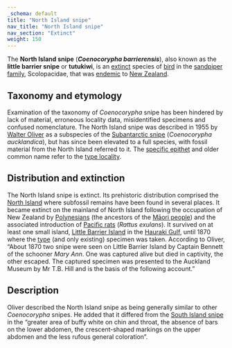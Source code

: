 ```yaml
---
_schema: default
title: "North Island snipe"
nav_title: "North Island snipe"
nav_section: "Extinct"
weight: 150
---
```

                                   



 

The **North Island snipe** (_**Coenocorypha barrierensis**_), also known as the **little barrier snipe** or **tutukiwi**, is an [extinct](https://en.wikipedia.org/wiki/Extinction) species of [bird](https://en.wikipedia.org/wiki/Bird) in the [sandpiper](https://en.wikipedia.org/wiki/Sandpiper) [family](https://en.wikipedia.org/wiki/Family_(biology)), Scolopacidae, that was [endemic](https://en.wikipedia.org/wiki/Endemic) to [New Zealand](https://en.wikipedia.org/wiki/New_Zealand).

Taxonomy and etymology
--------------------------

Examination of the taxonomy of _Coenocorypha_ snipe has been hindered by lack of material, erroneous locality data, misidentified specimens and confused nomenclature. The North Island snipe was described in 1955 by [Walter Oliver](https://en.wikipedia.org/wiki/Walter_Oliver) as a subspecies of the [Subantarctic snipe](https://en.wikipedia.org/wiki/Subantarctic_snipe) (_Coenocorypha aucklandica_), but has since been elevated to a full species, with fossil material from the North Island referred to it. The [specific epithet](https://en.wikipedia.org/wiki/Specific_name_(zoology)) and older common name refer to the [type locality](https://en.wikipedia.org/wiki/Type_locality_(biology)).

Distribution and extinction
-------------------------------

The North Island snipe is extinct. Its prehistoric distribution comprised the [North Island](https://en.wikipedia.org/wiki/North_Island) where subfossil remains have been found in several places. It became extinct on the mainland of North Island following the occupation of New Zealand by [Polynesians](https://en.wikipedia.org/wiki/Polynesians) (the ancestors of the [Māori people](https://en.wikipedia.org/wiki/M%C4%81ori_people)) and the associated introduction of [Pacific rats](https://en.wikipedia.org/wiki/Pacific_rat) (_Rattus exulans_). It survived on at least one small island, [Little Barrier Island](https://en.wikipedia.org/wiki/Little_Barrier_Island) in the [Hauraki Gulf](https://en.wikipedia.org/wiki/Hauraki_Gulf), until 1870 where the [type](https://en.wikipedia.org/wiki/Type_(biology)#Type_specimen) (and only existing) specimen was taken. According to Oliver, “About 1870 two snipe were seen on Little Barrier Island by Captain Bennett of the schooner _Mary Ann_. One was captured alive but died in captivity, the other escaped. The captured specimen was presented to the Auckland Museum by Mr T.B. Hill and is the basis of the following account.”

Description
---------------

Oliver described the North Island snipe as being generally similar to other _Coenocorypha_ snipes. He added that it differed from the [South Island snipe](https://en.wikipedia.org/wiki/South_Island_snipe) in the “greater area of buffy white on chin and throat, the absence of bars on the lower abdomen, the crescent-shaped markings on the upper abdomen and the less rufous general coloration”.

